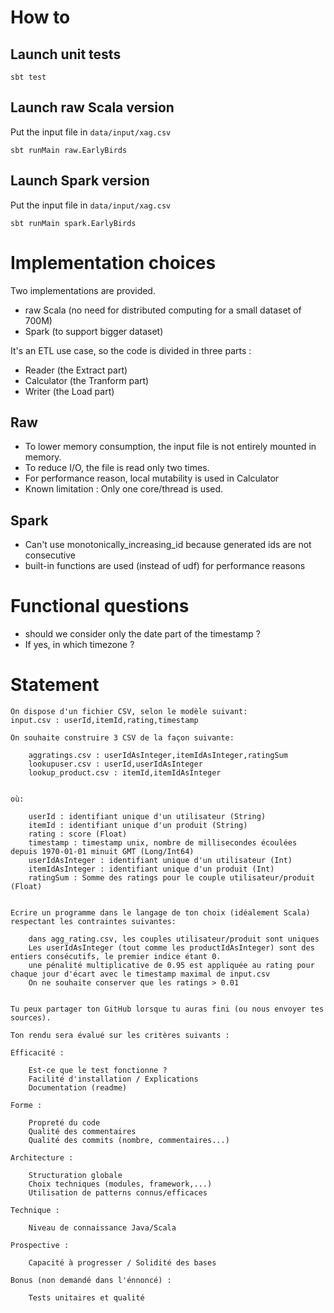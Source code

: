 # How to

## Launch unit tests

```sbt test```

## Launch raw Scala version

Put the input file in `data/input/xag.csv`

```
sbt runMain raw.EarlyBirds
```

## Launch Spark version

Put the input file in `data/input/xag.csv`

```
sbt runMain spark.EarlyBirds
```

# Implementation choices

Two implementations are provided.

- raw Scala (no need for distributed computing for a small dataset of 700M)
- Spark (to support bigger dataset)

It's an ETL use case, so the code is divided in three parts :

- Reader (the Extract part) 
- Calculator (the Tranform part) 
- Writer (the Load part) 

## Raw

- To lower memory consumption, the input file is not entirely mounted in memory.
- To reduce I/O, the file is read only two times.
- For performance reason, local mutability is used in Calculator
- Known limitation : Only one core/thread is used.

## Spark

- Can't use monotonically_increasing_id because generated ids are not consecutive
- built-in functions are used (instead of udf) for performance reasons

# Functional questions

- should we consider only the date part of the timestamp ?
- If yes, in which timezone ?

# Statement

```
On dispose d'un fichier CSV, selon le modèle suivant: 
input.csv : userId,itemId,rating,timestamp

On souhaite construire 3 CSV de la façon suivante: 

    aggratings.csv : userIdAsInteger,itemIdAsInteger,ratingSum 
    lookupuser.csv : userId,userIdAsInteger 
    lookup_product.csv : itemId,itemIdAsInteger


où: 

    userId : identifiant unique d'un utilisateur (String) 
    itemId : identifiant unique d'un produit (String) 
    rating : score (Float) 
    timestamp : timestamp unix, nombre de millisecondes écoulées depuis 1970-01-01 minuit GMT (Long/Int64) 
    userIdAsInteger : identifiant unique d'un utilisateur (Int) 
    itemIdAsInteger : identifiant unique d'un produit (Int) 
    ratingSum : Somme des ratings pour le couple utilisateur/produit (Float)


Ecrire un programme dans le langage de ton choix (idéalement Scala) respectant les contraintes suivantes: 

    dans agg_rating.csv, les couples utilisateur/produit sont uniques 
    Les userIdAsInteger (tout comme les productIdAsInteger) sont des entiers consécutifs, le premier indice étant 0. 
    une pénalité multiplicative de 0.95 est appliquée au rating pour chaque jour d'écart avec le timestamp maximal de input.csv 
    On ne souhaite conserver que les ratings > 0.01


Tu peux partager ton GitHub lorsque tu auras fini (ou nous envoyer tes sources).

Ton rendu sera évalué sur les critères suivants :

Efficacité :

    Est-ce que le test fonctionne ?
    Facilité d'installation / Explications
    Documentation (readme)

Forme :

    Propreté du code
    Qualité des commentaires
    Qualité des commits (nombre, commentaires...)

Architecture :

    Structuration globale
    Choix techniques (modules, framework,...)
    Utilisation de patterns connus/efficaces

Technique :

    Niveau de connaissance Java/Scala

Prospective :

    Capacité à progresser / Solidité des bases

Bonus (non demandé dans l'énnoncé) :

    Tests unitaires et qualité
```